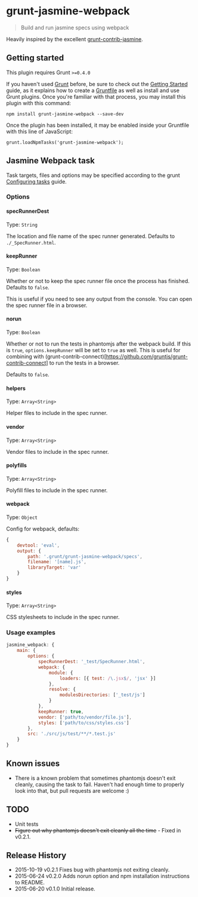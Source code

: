 # grunt-jasmine-webpack

> Build and run jasmine specs using webpack

Heavily inspired by the excellent [grunt-contrib-jasmine](https://github.com/gruntjs/grunt-contrib-jasmine).

## Getting started

This plugin requires Grunt `>=0.4.0`

If you haven't used [Grunt](http://gruntjs.com/) before, be sure to check out the [Getting Started](http://gruntjs.com/getting-started) guide, as it explains how to create a [Gruntfile](http://gruntjs.com/sample-gruntfile) as well as install and use Grunt plugins. Once you're familiar with that process, you may install this plugin with this command:

```shell
npm install grunt-jasmine-webpack --save-dev
```
Once the plugin has been installed, it may be enabled inside your Gruntfile with this line of JavaScript:

```shell
grunt.loadNpmTasks('grunt-jasmine-webpack');
```

## Jasmine Webpack task

Task targets, files and options may be specified according to the grunt [Configuring tasks](http://gruntjs.com/configuring-tasks) guide.

### Options

#### specRunnerDest

Type: `String`

The location and file name of the spec runner generated. Defaults to `./_SpecRunner.html`.

#### keepRunner

Type: `Boolean`

Whether or not to keep the spec runner file once the process has finished. Defaults to `false`.

This is useful if you need to see any output from the console. You can open the spec runner file in a browser.

#### norun

Type: `Boolean`

Whether or not to run the tests in phantomjs after the webpack build. If this is `true`, `options.keepRunner` will be set to `true` as well. This is useful for combining with (grunt-contrib-connect)[https://github.com/gruntjs/grunt-contrib-connect] to run the tests in a browser.

Defaults to `false`.

#### helpers

Type: `Array<String>`

Helper files to include in the spec runner.

#### vendor

Type: `Array<String>`

Vendor files to include in the spec runner.

#### polyfills

Type: `Array<String>`

Polyfill files to include in the spec runner.

#### webpack

Type: `Object`

Config for webpack, defaults:

```javascript
{
    devtool: 'eval',
    output: {
        path: '.grunt/grunt-jasmine-webpack/specs',
        filename: '[name].js',
        libraryTarget: 'var'
    }
}
```

#### styles

Type: `Array<String>`

CSS stylesheets to include in the spec runner.

### Usage examples

```javascript
jasmine_webpack: {
    main: {
        options: {
            specRunnerDest: '_test/SpecRunner.html',
            webpack: {
                module: {
                    loaders: [{ test: /\.jsx$/, 'jsx' }]
                },
                resolve: {
                    modulesDirectories: ['_test/js']
                }
            },
            keepRunner: true,
            vendor: ['path/to/vendor/file.js'],
            styles: ['path/to/css/styles.css']
        },
        src: './src/js/test/**/*.test.js'
    }
}
```

## Known issues

* There is a known problem that sometimes phantomjs doesn't exit cleanly, causing the task to fail. Haven't had enough time to properly look into that, but pull requests are welcome :)

## TODO

* Unit tests
* ~~Figure out why phantomjs doesn't exit cleanly all the time~~ - Fixed in v0.2.1.

## Release History

* 2015-10-19    v0.2.1    Fixes bug with phantomjs not exiting cleanly.
* 2015-06-24    v0.2.0    Adds norun option and npm installation instructions to README.
* 2015-06-20    v0.1.0    Initial release.
